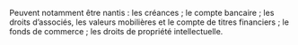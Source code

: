Peuvent notamment être nantis :
les créances ; le compte bancaire ; les droits d’associés, les valeurs
mobilières et le compte de titres financiers ; le fonds de commerce ; les droits
de propriété intellectuelle.